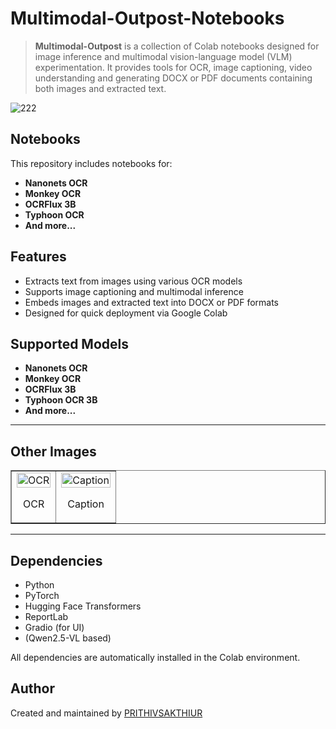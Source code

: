 # **Multimodal-Outpost-Notebooks**

> **Multimodal-Outpost** is a collection of Colab notebooks designed for image inference and multimodal vision-language model (VLM) experimentation. It provides tools for OCR, image captioning, video understanding and generating DOCX or PDF documents containing both images and extracted text.

![222](https://github.com/user-attachments/assets/eae0f85d-2963-4edf-96e9-caedfe048c4f)

## Notebooks

This repository includes notebooks for:

* **Nanonets OCR**
* **Monkey OCR**
* **OCRFlux 3B**
* **Typhoon OCR**
* **And more...**
  
## Features

* Extracts text from images using various OCR models
* Supports image captioning and multimodal inference
* Embeds images and extracted text into DOCX or PDF formats
* Designed for quick deployment via Google Colab

## Supported Models

* **Nanonets OCR**
* **Monkey OCR**
* **OCRFlux 3B**
* **Typhoon OCR 3B**
* **And more...**
  
---

## Other Images

<table border="1" style="width:100%; table-layout:fixed;">
  <tr>
    <td style="text-align:center;">
      <img src="https://github.com/user-attachments/assets/88429981-84d0-40b2-8d99-546c439d36f3" alt="OCR" width="100%">
      <p>OCR</p>
    </td>
    <td style="text-align:center;">
      <img src="https://github.com/user-attachments/assets/bb6bfbb5-3313-47c5-988e-47083531e398" alt="Caption" width="100%">
      <p>Caption</p>
    </td>
  </tr>
</table>

---

## Dependencies

* Python
* PyTorch
* Hugging Face Transformers
* ReportLab
* Gradio (for UI)
* (Qwen2.5-VL based)

All dependencies are automatically installed in the Colab environment.

## Author

Created and maintained by [PRITHIVSAKTHIUR](https://github.com/PRITHIVSAKTHIUR)
